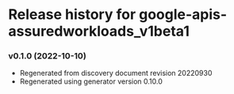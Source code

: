 # Release history for google-apis-assuredworkloads_v1beta1

### v0.1.0 (2022-10-10)

* Regenerated from discovery document revision 20220930
* Regenerated using generator version 0.10.0

